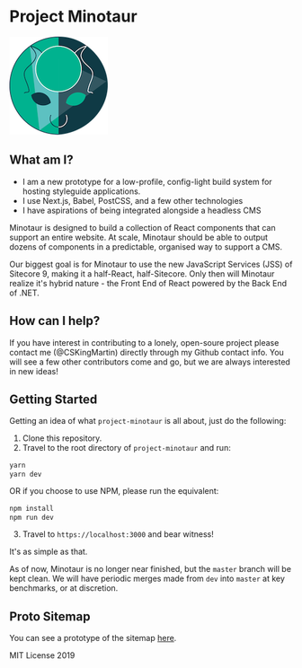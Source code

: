 # Project Minotaur

![Minotaur](src/static/images/minotaur-color.png)

## What am I?
- I am a new prototype for a low-profile, config-light build system for hosting styleguide applications.
- I use Next.js, Babel, PostCSS, and a few other technologies
- I have aspirations of being integrated alongside a headless CMS

Minotaur is designed to build a collection of React components that can support an entire website. At scale, Minotaur should be able to output dozens of components in a predictable, organised way to support a CMS.

Our biggest goal is for Minotaur to use the new JavaScript Services (JSS) of Sitecore 9, making it a half-React, half-Sitecore. Only then will Minotaur realize it's hybrid nature - the Front End of React powered by the Back End of .NET.

## How can I help?
If you have interest in contributing to a lonely, open-soure project please contact me (@CSKingMartin) directly through my Github contact info. You will see a few other contributors come and go, but we are always interested in new ideas!

## Getting Started
Getting an idea of what `project-minotaur` is all about, just do the following:

1. Clone this repository.
2. Travel to the root directory of `project-minotaur` and run:
```
yarn
yarn dev
```
OR if you choose to use NPM, please run the equivalent:
```
npm install
npm run dev
```
3. Travel to `https://localhost:3000` and bear witness!

It's as simple as that.

As of now, Minotaur is no longer near finished, but the `master` branch will be kept clean. We will have periodic merges made from `dev` into `master` at key benchmarks, or at discretion.

## Proto Sitemap
You can see a prototype of the sitemap [here](https://www.gloomaps.com/Z62rEConPy).

MIT License 2019
